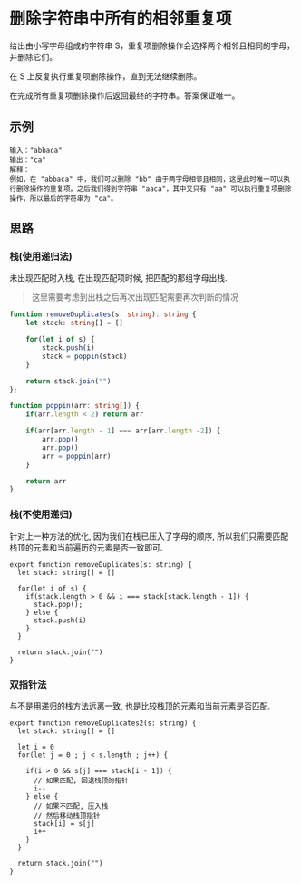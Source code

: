 # 删除字符串中所有的相邻重复项

给出由小写字母组成的字符串 S，重复项删除操作会选择两个相邻且相同的字母，并删除它们。

在 S 上反复执行重复项删除操作，直到无法继续删除。

在完成所有重复项删除操作后返回最终的字符串。答案保证唯一。

## 示例

```
输入："abbaca"
输出："ca"
解释：
例如，在 "abbaca" 中，我们可以删除 "bb" 由于两字母相邻且相同，这是此时唯一可以执行删除操作的重复项。之后我们得到字符串 "aaca"，其中又只有 "aa" 可以执行重复项删除操作，所以最后的字符串为 "ca"。

```



## 思路

### 栈(使用递归法)

未出现匹配时入栈, 在出现匹配项时候, 把匹配的那组字母出栈.

> 这里需要考虑到出栈之后再次出现匹配需要再次判断的情况


```typescript
function removeDuplicates(s: string): string {
    let stack: string[] = []

    for(let i of s) {
        stack.push(i)
        stack = poppin(stack)
    }

    return stack.join("")
};

function poppin(arr: string[]) {
    if(arr.length < 2) return arr

    if(arr[arr.length - 1] === arr[arr.length -2]) {
        arr.pop()
        arr.pop()
        arr = poppin(arr)
    }

    return arr
}
```

### 栈(不使用递归)

针对上一种方法的优化, 因为我们在栈已压入了字母的顺序, 所以我们只需要匹配栈顶的元素和当前遍历的元素是否一致即可. 

```
export function removeDuplicates(s: string) {
  let stack: string[] = []

  for(let i of s) {
    if(stack.length > 0 && i === stack[stack.length - 1]) {
      stack.pop();
    } else {
      stack.push(i)
    }
  }

  return stack.join("")
}

```

### 双指针法

与不是用递归的栈方法远离一致, 也是比较栈顶的元素和当前元素是否匹配.

```
export function removeDuplicates2(s: string) {
  let stack: string[] = []

  let i = 0 
  for(let j = 0 ; j < s.length ; j++) {

    if(i > 0 && s[j] === stack[i - 1]) {
      // 如果匹配, 回退栈顶的指针
      i--
    } else {
      // 如果不匹配, 压入栈
      // 然后移动栈顶指针
      stack[i] = s[j]
      i++
    }
  }

  return stack.join("")
}
```
